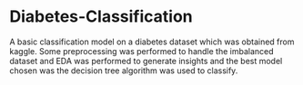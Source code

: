 # Diabetes-Classification
A basic classification model on a diabetes dataset which was obtained from kaggle. Some preprocessing was performed to handle the imbalanced dataset and EDA was performed to generate insights and the best model chosen was the decision tree algorithm was used to classify.
